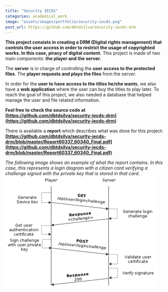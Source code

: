 ```yaml
---
title: "Security IECDS"
categories: academical_work
image: "assets/images/portfolio/security-iecds.png"
post_url: https://github.com/dbtdsilva/security-iecds-drm
---
```


**This project consists in creating a DRM (Digital rights management) that controls the user access in order to restrict the usage of copyrighted works. In this case, piracy of digital content.**
This project is made of two main components: **the player and the server.**

The **server** is in charge of controlling the **user access to the protected files**. The **player requests and plays the files** from the server.

In order for the **user to have access to the titles he/she wants**, we also have a **web application** where the user can buy the titles to play later. To reach the goal of this project, we also needed a database that helped manage the user and file related information.

**Feel free to check the source code at [https://github.com/dbtdsilva/security-iecds-drm](https://github.com/dbtdsilva/security-iecds-drm)**

There is available a **report** which describes what was done for this project: **[https://github.com/dbtdsilva/security-iecds-drm/blob/master/Report60337_60340_Final.pdf](https://github.com/dbtdsilva/security-iecds-drm/blob/master/Report60337_60340_Final.pdf)**

_The following image shows an example of what the report contains. In this case, this represents a login diagram with a citizen card verifying a challenge signed with the private key that is stored in that card._
![Login diagram](assets/images/portfolio/description/security.png)